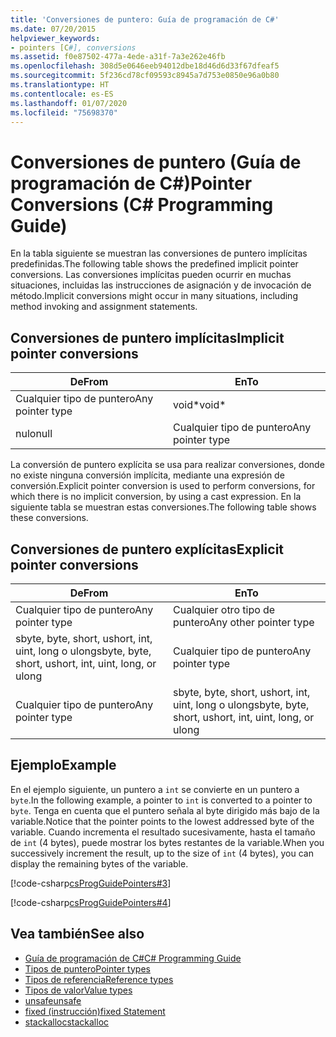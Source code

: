 ```yaml
---
title: 'Conversiones de puntero: Guía de programación de C#'
ms.date: 07/20/2015
helpviewer_keywords:
- pointers [C#], conversions
ms.assetid: f0e87502-477a-4ede-a31f-7a3e262e46fb
ms.openlocfilehash: 308d5e0646eeb94012dbe18d46d6d33f67dfeaf5
ms.sourcegitcommit: 5f236cd78cf09593c8945a7d753e0850e96a0b80
ms.translationtype: HT
ms.contentlocale: es-ES
ms.lasthandoff: 01/07/2020
ms.locfileid: "75698370"
---
```

# <a name="pointer-conversions-c-programming-guide"></a><span data-ttu-id="109c8-102">Conversiones de puntero (Guía de programación de C#)</span><span class="sxs-lookup"><span data-stu-id="109c8-102">Pointer Conversions (C# Programming Guide)</span></span>
<span data-ttu-id="109c8-103">En la tabla siguiente se muestran las conversiones de puntero implícitas predefinidas.</span><span class="sxs-lookup"><span data-stu-id="109c8-103">The following table shows the predefined implicit pointer conversions.</span></span> <span data-ttu-id="109c8-104">Las conversiones implícitas pueden ocurrir en muchas situaciones, incluidas las instrucciones de asignación y de invocación de método.</span><span class="sxs-lookup"><span data-stu-id="109c8-104">Implicit conversions might occur in many situations, including method invoking and assignment statements.</span></span>  
  
## <a name="implicit-pointer-conversions"></a><span data-ttu-id="109c8-105">Conversiones de puntero implícitas</span><span class="sxs-lookup"><span data-stu-id="109c8-105">Implicit pointer conversions</span></span>  
  
|<span data-ttu-id="109c8-106">De</span><span class="sxs-lookup"><span data-stu-id="109c8-106">From</span></span>|<span data-ttu-id="109c8-107">En</span><span class="sxs-lookup"><span data-stu-id="109c8-107">To</span></span>|  
|----------|--------|  
|<span data-ttu-id="109c8-108">Cualquier tipo de puntero</span><span class="sxs-lookup"><span data-stu-id="109c8-108">Any pointer type</span></span>|<span data-ttu-id="109c8-109">void\*</span><span class="sxs-lookup"><span data-stu-id="109c8-109">void\*</span></span>|  
|<span data-ttu-id="109c8-110">nulo</span><span class="sxs-lookup"><span data-stu-id="109c8-110">null</span></span>|<span data-ttu-id="109c8-111">Cualquier tipo de puntero</span><span class="sxs-lookup"><span data-stu-id="109c8-111">Any pointer type</span></span>|  
  
 <span data-ttu-id="109c8-112">La conversión de puntero explícita se usa para realizar conversiones, donde no existe ninguna conversión implícita, mediante una expresión de conversión.</span><span class="sxs-lookup"><span data-stu-id="109c8-112">Explicit pointer conversion is used to perform conversions, for which there is no implicit conversion, by using a cast expression.</span></span> <span data-ttu-id="109c8-113">En la siguiente tabla se muestran estas conversiones.</span><span class="sxs-lookup"><span data-stu-id="109c8-113">The following table shows these conversions.</span></span>  
  
## <a name="explicit-pointer-conversions"></a><span data-ttu-id="109c8-114">Conversiones de puntero explícitas</span><span class="sxs-lookup"><span data-stu-id="109c8-114">Explicit pointer conversions</span></span>  
  
|<span data-ttu-id="109c8-115">De</span><span class="sxs-lookup"><span data-stu-id="109c8-115">From</span></span>|<span data-ttu-id="109c8-116">En</span><span class="sxs-lookup"><span data-stu-id="109c8-116">To</span></span>|  
|----------|--------|  
|<span data-ttu-id="109c8-117">Cualquier tipo de puntero</span><span class="sxs-lookup"><span data-stu-id="109c8-117">Any pointer type</span></span>|<span data-ttu-id="109c8-118">Cualquier otro tipo de puntero</span><span class="sxs-lookup"><span data-stu-id="109c8-118">Any other pointer type</span></span>|  
|<span data-ttu-id="109c8-119">sbyte, byte, short, ushort, int, uint, long o ulong</span><span class="sxs-lookup"><span data-stu-id="109c8-119">sbyte, byte, short, ushort, int, uint, long, or ulong</span></span>|<span data-ttu-id="109c8-120">Cualquier tipo de puntero</span><span class="sxs-lookup"><span data-stu-id="109c8-120">Any pointer type</span></span>|  
|<span data-ttu-id="109c8-121">Cualquier tipo de puntero</span><span class="sxs-lookup"><span data-stu-id="109c8-121">Any pointer type</span></span>|<span data-ttu-id="109c8-122">sbyte, byte, short, ushort, int, uint, long o ulong</span><span class="sxs-lookup"><span data-stu-id="109c8-122">sbyte, byte, short, ushort, int, uint, long, or ulong</span></span>|  
  
## <a name="example"></a><span data-ttu-id="109c8-123">Ejemplo</span><span class="sxs-lookup"><span data-stu-id="109c8-123">Example</span></span>  
 <span data-ttu-id="109c8-124">En el ejemplo siguiente, un puntero a `int` se convierte en un puntero a `byte`.</span><span class="sxs-lookup"><span data-stu-id="109c8-124">In the following example, a pointer to `int` is converted to a pointer to `byte`.</span></span> <span data-ttu-id="109c8-125">Tenga en cuenta que el puntero señala al byte dirigido más bajo de la variable.</span><span class="sxs-lookup"><span data-stu-id="109c8-125">Notice that the pointer points to the lowest addressed byte of the variable.</span></span> <span data-ttu-id="109c8-126">Cuando incrementa el resultado sucesivamente, hasta el tamaño de `int` (4 bytes), puede mostrar los bytes restantes de la variable.</span><span class="sxs-lookup"><span data-stu-id="109c8-126">When you successively increment the result, up to the size of `int` (4 bytes), you can display the remaining bytes of the variable.</span></span>  
  
 [!code-csharp[csProgGuidePointers#3](~/samples/snippets/csharp/VS_Snippets_VBCSharp/csProgGuidePointers/CS/Pointers2.cs#3)]  
  
 [!code-csharp[csProgGuidePointers#4](~/samples/snippets/csharp/VS_Snippets_VBCSharp/csProgGuidePointers/CS/Pointers.cs#4)]  
  
## <a name="see-also"></a><span data-ttu-id="109c8-127">Vea también</span><span class="sxs-lookup"><span data-stu-id="109c8-127">See also</span></span>

- [<span data-ttu-id="109c8-128">Guía de programación de C#</span><span class="sxs-lookup"><span data-stu-id="109c8-128">C# Programming Guide</span></span>](../index.md)
- [<span data-ttu-id="109c8-129">Tipos de puntero</span><span class="sxs-lookup"><span data-stu-id="109c8-129">Pointer types</span></span>](pointer-types.md)
- [<span data-ttu-id="109c8-130">Tipos de referencia</span><span class="sxs-lookup"><span data-stu-id="109c8-130">Reference types</span></span>](../../language-reference/keywords/reference-types.md)
- [<span data-ttu-id="109c8-131">Tipos de valor</span><span class="sxs-lookup"><span data-stu-id="109c8-131">Value types</span></span>](../../language-reference/keywords/value-types.md)
- [<span data-ttu-id="109c8-132">unsafe</span><span class="sxs-lookup"><span data-stu-id="109c8-132">unsafe</span></span>](../../language-reference/keywords/unsafe.md)
- [<span data-ttu-id="109c8-133">fixed (instrucción)</span><span class="sxs-lookup"><span data-stu-id="109c8-133">fixed Statement</span></span>](../../language-reference/keywords/fixed-statement.md)
- [<span data-ttu-id="109c8-134">stackalloc</span><span class="sxs-lookup"><span data-stu-id="109c8-134">stackalloc</span></span>](../../language-reference/operators/stackalloc.md)

